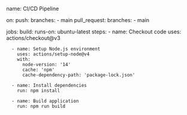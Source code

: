 name: CI/CD Pipeline

on:
  push:
    branches:
      - main
  pull_request:
    branches:
      - main

jobs:
  build:
    runs-on: ubuntu-latest
    steps:
      - name: Checkout code
        uses: actions/checkout@v3

      - name: Setup Node.js environment
        uses: actions/setup-node@v4
        with:
          node-version: '14'
          cache: 'npm'
          cache-dependency-path: 'package-lock.json'

      - name: Install dependencies
        run: npm install

      - name: Build application
        run: npm run build
